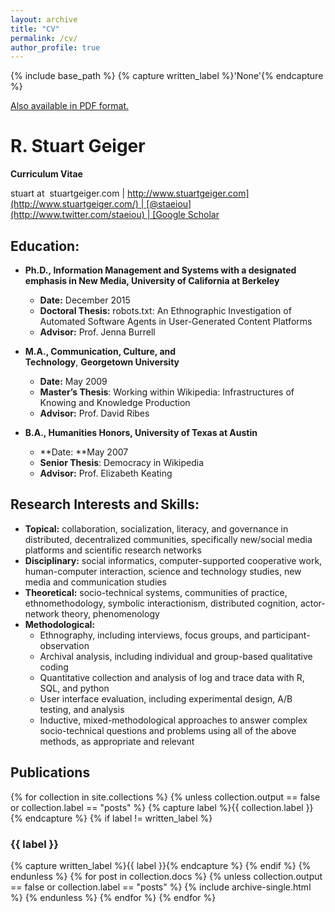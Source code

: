```yaml
---
layout: archive
title: "CV"
permalink: /cv/
author_profile: true
---
```


{% include base_path %}
{% capture written_label %}'None'{% endcapture %}

[Also available in PDF format.](http://www.stuartgeiger.com/geiger-cv-apr2013.pdf)

# **R. Stuart Geiger**

**Curriculum Vitae**

stuart at  stuartgeiger.com | [http://www.stuartgeiger.com](http://www.stuartgeiger.com/) | [@staeiou](http://www.twitter.com/staeiou) | [Google Scholar](http://is.gd/geiger_cites)

## Education:

* **Ph.D., Information Management and Systems with a designated emphasis in New Media, University of California at Berkeley**
    * **Date:** December 2015
    * **Doctoral Thesis:** robots.txt: An Ethnographic Investigation of Automated Software Agents in User-Generated Content Platforms
    * **Advisor:** Prof. Jenna Burrell

* **M.A., Communication, Culture, and Technology**, **Georgetown University**
    * **Date:** May 2009
    * **Master’s Thesis**: Working within Wikipedia: Infrastructures of Knowing and Knowledge Production
    * **Advisor:** Prof. David Ribes

* **B.A., Humanities Honors, University of Texas at Austin**
    * **Date: **May 2007
    * **Senior Thesis**: Democracy in Wikipedia
    * **Advisor:** Prof. Elizabeth Keating

## Research Interests and Skills:

* **Topical:** collaboration, socialization, literacy, and governance in distributed, decentralized communities, specifically new/social media platforms and scientific research networks
* **Disciplinary:** social informatics, computer-supported cooperative work, human-computer interaction, science and technology studies, new media and communication studies
* **Theoretical:** socio-technical systems, communities of practice, ethnomethodology, symbolic interactionism, distributed cognition, actor-network theory, phenomenology
* **Methodological:**
    * Ethnography, including interviews, focus groups, and participant-observation
    * Archival analysis, including individual and group-based qualitative coding
    * Quantitative collection and analysis of log and trace data with R, SQL, and python
    * User interface evaluation, including experimental design, A/B testing, and analysis
    * Inductive, mixed-methodological approaches to answer complex socio-technical questions and problems using all of the above methods, as appropriate and relevant

## Publications

{% for collection in site.collections %}
  {% unless collection.output == false or collection.label == "posts" %}
    {% capture label %}{{ collection.label }}{% endcapture %}
    {% if label != written_label %}
      <h3 id="{{ label | slugify }}" class="archive__subtitle">{{ label }}</h3>
      {% capture written_label %}{{ label }}{% endcapture %}
    {% endif %}
  {% endunless %}
  {% for post in collection.docs %}
    {% unless collection.output == false or collection.label == "posts" %}
      {% include archive-single.html %}
    {% endunless %}
  {% endfor %}
{% endfor %}
